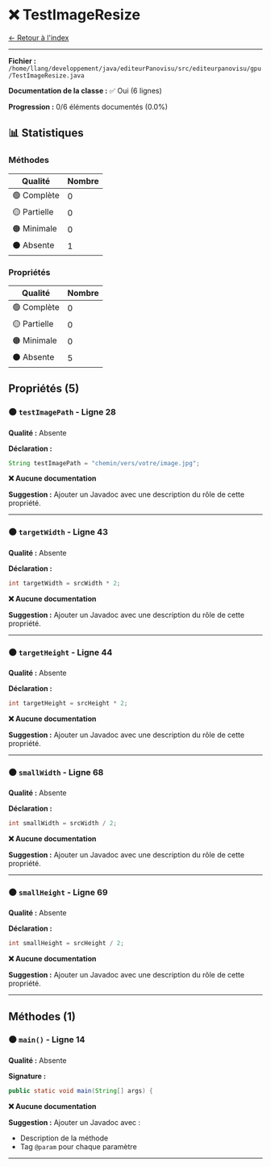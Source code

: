 # ❌ TestImageResize

[← Retour à l'index](../ETAT_DOCUMENTATION.md)

---

**Fichier :** `/home/llang/developpement/java/editeurPanovisu/src/editeurpanovisu/gpu/TestImageResize.java`

**Documentation de la classe :** ✅ Oui (6 lignes)

**Progression :** 0/6 éléments documentés (0.0%)

## 📊 Statistiques

### Méthodes

| Qualité | Nombre |
|---------|--------|
| 🟢 Complète | 0 |
| 🟡 Partielle | 0 |
| 🟠 Minimale | 0 |
| ⚫ Absente | 1 |

### Propriétés

| Qualité | Nombre |
|---------|--------|
| 🟢 Complète | 0 |
| 🟡 Partielle | 0 |
| 🟠 Minimale | 0 |
| ⚫ Absente | 5 |

## Propriétés (5)

### ⚫ `testImagePath` - Ligne 28

**Qualité :** Absente

**Déclaration :**
```java
String testImagePath = "chemin/vers/votre/image.jpg";
```

**❌ Aucune documentation**

**Suggestion :** Ajouter un Javadoc avec une description du rôle de cette propriété.

---

### ⚫ `targetWidth` - Ligne 43

**Qualité :** Absente

**Déclaration :**
```java
int targetWidth = srcWidth * 2;
```

**❌ Aucune documentation**

**Suggestion :** Ajouter un Javadoc avec une description du rôle de cette propriété.

---

### ⚫ `targetHeight` - Ligne 44

**Qualité :** Absente

**Déclaration :**
```java
int targetHeight = srcHeight * 2;
```

**❌ Aucune documentation**

**Suggestion :** Ajouter un Javadoc avec une description du rôle de cette propriété.

---

### ⚫ `smallWidth` - Ligne 68

**Qualité :** Absente

**Déclaration :**
```java
int smallWidth = srcWidth / 2;
```

**❌ Aucune documentation**

**Suggestion :** Ajouter un Javadoc avec une description du rôle de cette propriété.

---

### ⚫ `smallHeight` - Ligne 69

**Qualité :** Absente

**Déclaration :**
```java
int smallHeight = srcHeight / 2;
```

**❌ Aucune documentation**

**Suggestion :** Ajouter un Javadoc avec une description du rôle de cette propriété.

---

## Méthodes (1)

### ⚫ `main()` - Ligne 14

**Qualité :** Absente

**Signature :**
```java
public static void main(String[] args) {
```

**❌ Aucune documentation**

**Suggestion :** Ajouter un Javadoc avec :
- Description de la méthode
- Tag `@param` pour chaque paramètre

---

